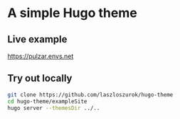 # A simple Hugo theme

## Live example

https://pulzar.envs.net

## Try out locally

```sh
git clone https://github.com/laszloszurok/hugo-theme
cd hugo-theme/exampleSite
hugo server --themesDir ../..
```
